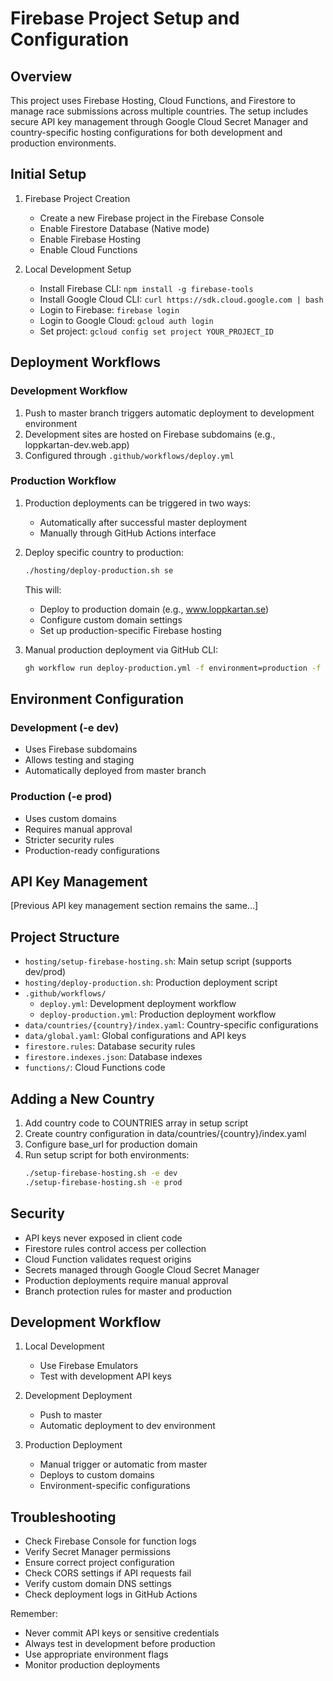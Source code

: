 # Firebase Project Setup and Configuration

## Overview

This project uses Firebase Hosting, Cloud Functions, and Firestore to manage race submissions across multiple countries. The setup includes secure API key management through Google Cloud Secret Manager and country-specific hosting configurations for both development and production environments.

## Initial Setup

1. Firebase Project Creation

   - Create a new Firebase project in the Firebase Console
   - Enable Firestore Database (Native mode)
   - Enable Firebase Hosting
   - Enable Cloud Functions

2. Local Development Setup
   - Install Firebase CLI: `npm install -g firebase-tools`
   - Install Google Cloud CLI: `curl https://sdk.cloud.google.com | bash`
   - Login to Firebase: `firebase login`
   - Login to Google Cloud: `gcloud auth login`
   - Set project: `gcloud config set project YOUR_PROJECT_ID`

## Deployment Workflows

### Development Workflow

1. Push to master branch triggers automatic deployment to development environment
2. Development sites are hosted on Firebase subdomains (e.g., loppkartan-dev.web.app)
3. Configured through `.github/workflows/deploy.yml`

### Production Workflow

1. Production deployments can be triggered in two ways:

   - Automatically after successful master deployment
   - Manually through GitHub Actions interface

2. Deploy specific country to production:

   ```bash
   ./hosting/deploy-production.sh se
   ```

   This will:

   - Deploy to production domain (e.g., www.loppkartan.se)
   - Configure custom domain settings
   - Set up production-specific Firebase hosting

3. Manual production deployment via GitHub CLI:
   ```bash
   gh workflow run deploy-production.yml -f environment=production -f countries=se
   ```

## Environment Configuration

### Development (-e dev)

- Uses Firebase subdomains
- Allows testing and staging
- Automatically deployed from master branch

### Production (-e prod)

- Uses custom domains
- Requires manual approval
- Stricter security rules
- Production-ready configurations

## API Key Management

[Previous API key management section remains the same...]

## Project Structure

- `hosting/setup-firebase-hosting.sh`: Main setup script (supports dev/prod)
- `hosting/deploy-production.sh`: Production deployment script
- `.github/workflows/`
  - `deploy.yml`: Development deployment workflow
  - `deploy-production.yml`: Production deployment workflow
- `data/countries/{country}/index.yaml`: Country-specific configurations
- `data/global.yaml`: Global configurations and API keys
- `firestore.rules`: Database security rules
- `firestore.indexes.json`: Database indexes
- `functions/`: Cloud Functions code

## Adding a New Country

1. Add country code to COUNTRIES array in setup script
2. Create country configuration in data/countries/{country}/index.yaml
3. Configure base_url for production domain
4. Run setup script for both environments:
   ```bash
   ./setup-firebase-hosting.sh -e dev
   ./setup-firebase-hosting.sh -e prod
   ```

## Security

- API keys never exposed in client code
- Firestore rules control access per collection
- Cloud Function validates request origins
- Secrets managed through Google Cloud Secret Manager
- Production deployments require manual approval
- Branch protection rules for master and production

## Development Workflow

1. Local Development

   - Use Firebase Emulators
   - Test with development API keys

2. Development Deployment

   - Push to master
   - Automatic deployment to dev environment

3. Production Deployment
   - Manual trigger or automatic from master
   - Deploys to custom domains
   - Environment-specific configurations

## Troubleshooting

- Check Firebase Console for function logs
- Verify Secret Manager permissions
- Ensure correct project configuration
- Check CORS settings if API requests fail
- Verify custom domain DNS settings
- Check deployment logs in GitHub Actions

Remember:

- Never commit API keys or sensitive credentials
- Always test in development before production
- Use appropriate environment flags
- Monitor production deployments
